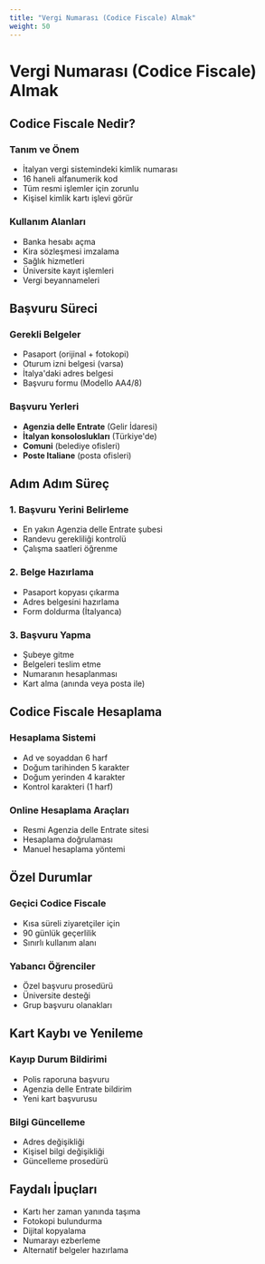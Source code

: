 ```yaml
---
title: "Vergi Numarası (Codice Fiscale) Almak"
weight: 50
---
```


# Vergi Numarası (Codice Fiscale) Almak

## Codice Fiscale Nedir?

### Tanım ve Önem
- İtalyan vergi sistemindeki kimlik numarası
- 16 haneli alfanumerik kod
- Tüm resmi işlemler için zorunlu
- Kişisel kimlik kartı işlevi görür

### Kullanım Alanları
- Banka hesabı açma
- Kira sözleşmesi imzalama
- Sağlık hizmetleri
- Üniversite kayıt işlemleri
- Vergi beyannameleri

## Başvuru Süreci

### Gerekli Belgeler
- Pasaport (orijinal + fotokopi)
- Oturum izni belgesi (varsa)
- İtalya'daki adres belgesi
- Başvuru formu (Modello AA4/8)

### Başvuru Yerleri
- **Agenzia delle Entrate** (Gelir İdaresi)
- **İtalyan konsoloslukları** (Türkiye'de)
- **Comuni** (belediye ofisleri)
- **Poste Italiane** (posta ofisleri)

## Adım Adım Süreç

### 1. Başvuru Yerini Belirleme
- En yakın Agenzia delle Entrate şubesi
- Randevu gerekliliği kontrolü
- Çalışma saatleri öğrenme

### 2. Belge Hazırlama
- Pasaport kopyası çıkarma
- Adres belgesini hazırlama
- Form doldurma (İtalyanca)

### 3. Başvuru Yapma
- Şubeye gitme
- Belgeleri teslim etme
- Numaranın hesaplanması
- Kart alma (anında veya posta ile)

## Codice Fiscale Hesaplama

### Hesaplama Sistemi
- Ad ve soyaddan 6 harf
- Doğum tarihinden 5 karakter
- Doğum yerinden 4 karakter
- Kontrol karakteri (1 harf)

### Online Hesaplama Araçları
- Resmi Agenzia delle Entrate sitesi
- Hesaplama doğrulaması
- Manuel hesaplama yöntemi

## Özel Durumlar

### Geçici Codice Fiscale
- Kısa süreli ziyaretçiler için
- 90 günlük geçerlilik
- Sınırlı kullanım alanı

### Yabancı Öğrenciler
- Özel başvuru prosedürü
- Üniversite desteği
- Grup başvuru olanakları

## Kart Kaybı ve Yenileme

### Kayıp Durum Bildirimi
- Polis raporuna başvuru
- Agenzia delle Entrate bildirim
- Yeni kart başvurusu

### Bilgi Güncelleme
- Adres değişikliği
- Kişisel bilgi değişikliği
- Güncelleme prosedürü

## Faydalı İpuçları
- Kartı her zaman yanında taşıma
- Fotokopi bulundurma
- Dijital kopyalama
- Numarayı ezberleme
- Alternatif belgeler hazırlama
